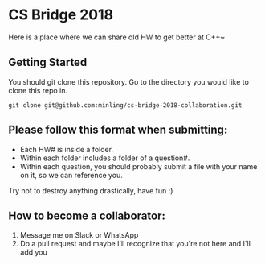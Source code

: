 # CS Bridge 2018
Here is a place where we can share old HW to get better at C++~

## Getting Started

You should git clone this repository.
Go to the directory you would like to clone this repo in.

```
git clone git@github.com:minling/cs-bridge-2018-collaboration.git
```

## Please follow this format when submitting:

* Each HW# is inside a folder. 
* Within each folder includes a folder of a question#.
* Within each question, you should probably submit a file with your name on it, so we can reference you.

Try not to destroy anything drastically, have fun :)

## How to become a collaborator:

1. Message me on Slack or WhatsApp
2. Do a pull request and maybe I'll recognize that you're not here and I'll add you
